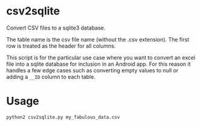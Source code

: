 # csv2sqlite
Convert CSV files to a sqlite3 database.

The table name is the csv file name (without the .csv extension). The first row is treated as the header for all columns.

This script is for the particular use case where you want to convert an excel file into a sqlite database for inclusion in an Android app. For this reason it handles a few edge cases such as converting empty values to null or adding a `__ID` column to each table.

# Usage
    python2 csv2sqlite.py my_fabulous_data.csv
